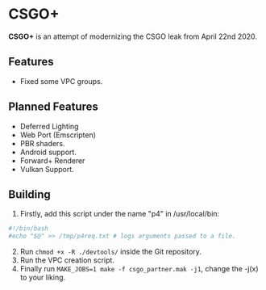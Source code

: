 # CSGO+
**CSGO+** is an attempt of modernizing the CSGO leak from April 22nd 2020.
## Features
- Fixed some VPC groups.

## Planned Features
- Deferred Lighting
- Web Port (Emscripten)
- PBR shaders.
- Android support.
- Forward+ Renderer
- Vulkan Support.

## Building
1. Firstly, add this script under the name "p4" in /usr/local/bin:
```bash
#!/bin/bash
#echo "$@" >> /tmp/p4req.txt # logs arguments passed to a file.
```
2. Run `chmod +x -R ./devtools/` inside the Git repository.
3. Run the VPC creation script.
4. Finally run `MAKE_JOBS=1 make -f csgo_partner.mak -j1`, change the -j(x) to your liking.
